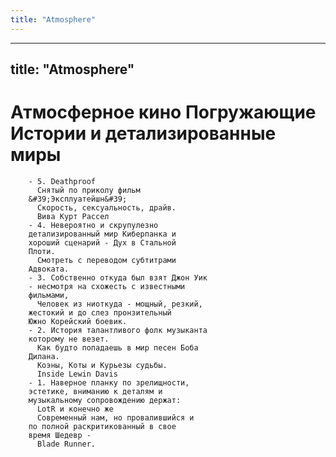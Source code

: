 ```yaml
---
title: "Atmosphere"
---
```

---
title: "Atmosphere"
---
# Атмосферное кино  Погружающие Истории и детализированные миры
		- 5. Deathproof
		  Снятый по приколу фильм
		&#39;Эксплуатейшн&#39;
		  Скорость, сексуальность, драйв.
		  Вива Курт Рассел
		- 4. Невероятно и скрупулезно
		детализированный мир Киберпанка и
		хороший сценарий - Дух в Стальной
		Плоти.
		  Смотреть с переводом субтитрами
		Адвоката.
		- 3. Собственно откуда был взят Джон Уик
		- несмотря на схожесть с известными
		фильмами,
		  Человек из ниоткуда - мощный, резкий,
		жестокий и до слез пронзительный
		Южно Корейский боевик.
		- 2. История талантливого фолк музыканта
		которому не везет.
		  Как будто попадаешь в мир песен Боба
		Дилана.
		  Коэны, Коты и Курьезы судьбы. 
		  Inside Lewin Davis
		- 1. Наверное планку по зрелищности,
		эстетике, вниманию к деталям и
		музыкальному сопровождению держат:
		  LotR и конечно же
		  Современный нам, но провалившийся и
		по полной раскритикованный в свое
		время Шедевр - 
		  Blade Runner.